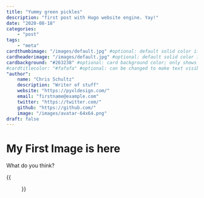 ```yaml
---
title: "Yummy green pickles"
description: "first post with Hugo website engine. Yay!"
date: "2020-08-18"
categories:
    - "post"
tags:
    - "meta"
cardthumbimage: "/images/default.jpg" #optional: default solid color if unset
cardheaderimage: "/images/default.jpg" #optional: default solid color if unset
cardbackground: "#263238" #optional: card background color; only shows when no image specified
#cardtitlecolor: "#fafafa" #optional: can be changed to make text visible over card image
"author":
    name: "Chris Schultz"
    description: "Writer of stuff"
    website: "https://pyxldesign.com/"
    email: "firstname@example.com"
    twitter: "https://twitter.com/"
    github: "https://github.com/"
    image: "/images/avatar-64x64.png"
draft: false
---
```


# My First Image is here

What do you think?

{{<figure src="/images/markdown-icon.png">}}